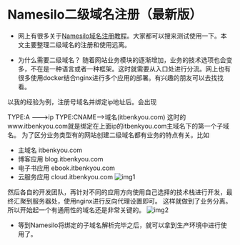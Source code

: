 

# Namesilo二级域名注册（最新版）


- 网上有很多关于[Namesilo域名注册教程](https://zhuanlan.zhihu.com/p/411287071)。大家都可以搜来测试使用一下。本文主要整理二级域名的注册和使用远离。

- 为什么需要二级域名？
 随着网站业务模块的逐渐增加，业务的技术选项也会变多，不在是一种语言或者一种框架。这时就需要从入口处进行分流。网上也有很多使用docker结合nginx进行多个应用的部署。有兴趣的朋友可以去找找看。

以我的经验为例，注册号域名并绑定ip地址后。会出现

TYPE:A --->ip
TYPE:CNAME-->域名(itbenkyou.com)
这时的www.itbenkyou.com就是绑定在上面ip的itbenkyou.com主域名下的第一个子域名。
为了区分业务类型有的网站创建二级域名都有业务的特点有关。比如
- 主域名 itbenkyou.com
- 博客应用 blog.itbenkyou.com
- 电子书应用 ebook.itbenkyou.com
- 云服务应用 cloud.itbenkyou.com
![img1](https://images2.imgbox.com/f3/a2/RWJZyamq_o.jpg)

然后各自的开发团队，再针对不同的应用方向使用自己选择的技术栈进行开发，最终汇聚到服务器处，使用nginx进行反向代理设置即可。
这样就做到了业务分离。所以开始起一个有通用性的域名还是非常关键的。
![img2](https://images2.imgbox.com/ab/5f/Uqac2xFb_o.jpg)
- 等到Namesilo将绑定的子域名解析完毕之后，就可以拿到生产环境中进行使用了。


